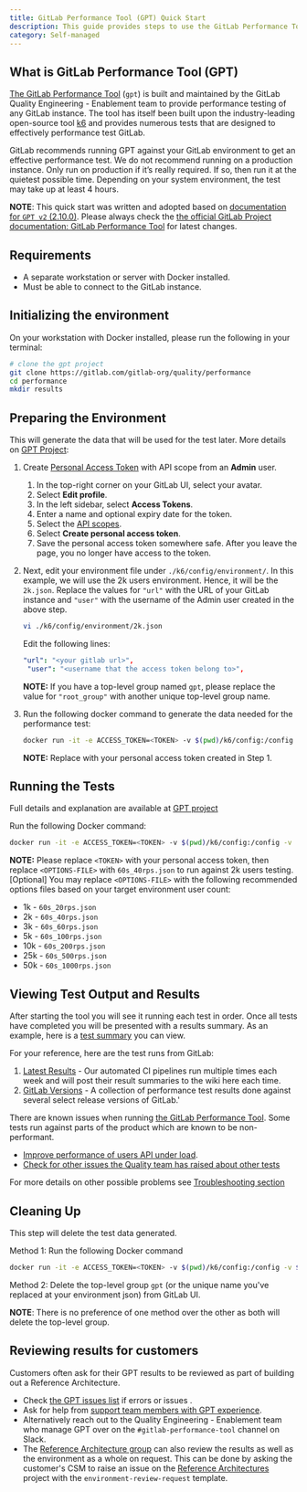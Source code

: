 ```yaml
---
title: GitLab Performance Tool (GPT) Quick Start
description: This guide provides steps to use the GitLab Performance Tool
category: Self-managed
---
```


## What is GitLab Performance Tool (GPT)

[The GitLab Performance Tool](https://gitlab.com/gitlab-org/quality/performance) (`gpt`) is built and maintained by the GitLab Quality Engineering - Enablement team to provide performance testing of any GitLab instance. The tool has itself been built upon the industry-leading open-source tool [k6](https://k6.io/) and provides numerous tests that are designed to effectively performance test GitLab.

GitLab recommends running GPT against your GitLab environment to get an effective performance test. We do not recommend running on a production instance. Only run on production if it’s really required. If so, then run it at the quietest possible time. Depending on your system environment, the test may take up at least 4 hours.

**NOTE**: This quick start was written and adopted based on [documentation for `GPT v2` (2.10.0)](https://gitlab.com/gitlab-org/quality/performance/-/blob/2.10.0/docs/README.md). Please always check the [the official GitLab Project documentation: GitLab Performance Tool](https://gitlab.com/gitlab-org/quality/performance/-/blob/main/docs/README.md) for latest changes.

## Requirements

- A separate workstation or server with Docker installed.
- Must be able to connect to the GitLab instance.

## Initializing the environment

On your workstation with Docker installed, please run the following in your terminal:

```bash
# clone the gpt project
git clone https://gitlab.com/gitlab-org/quality/performance
cd performance
mkdir results
```

## Preparing the Environment

This will generate the data that will be used for the test later. More details on [GPT Project](https://gitlab.com/gitlab-org/quality/performance/-/blob/main/docs/environment_prep.md):

1. Create [Personal Access Token](https://docs.gitlab.com/ee/user/profile/personal_access_tokens.html#creating-a-personal-access-token) with API scope from an **Admin** user.
   1. In the top-right corner on your GitLab UI, select your avatar.
   1. Select **Edit profile**.
   1. In the left sidebar, select **Access Tokens**.
   1. Enter a name and optional expiry date for the token.
   1. Select the [API scopes](https://docs.gitlab.com/ee/user/profile/personal_access_tokens.html#personal-access-token-scopes).
   1. Select **Create personal access token**.
   1. Save the personal access token somewhere safe. After you leave the page, you no longer have access to the token.

1. Next, edit your environment file under `./k6/config/environment/`. In this example, we will use the 2k users environment. Hence, it will be the `2k.json`. Replace the values for `"url"` with the URL of your GitLab instance and `"user"` with the username of the Admin user created in the above step.

   ```bash
   vi ./k6/config/environment/2k.json
   ```

   Edit the following lines:

   ```yaml
   "url": "<your gitlab url>",
    "user": "<username that the access token belong to>",
   ```

   **NOTE:** If you have a top-level group named `gpt`, please replace the value for `"root_group"` with another unique top-level group name.

1. Run the following docker command to generate the data needed for the performance test:

   ```bash
   docker run -it -e ACCESS_TOKEN=<TOKEN> -v $(pwd)/k6/config:/config -v $(pwd)/results:/results gitlab/gpt-data-generator --environment 2k.json
   ```

   **NOTE:** Replace <TOKEN> with your personal access token created in Step 1.

## Running the Tests

Full details and explanation are available at [GPT project](https://gitlab.com/gitlab-org/quality/performance/-/blob/main/docs/k6.md)

Run the following Docker command:

```bash
docker run -it -e ACCESS_TOKEN=<TOKEN> -v $(pwd)/k6/config:/config -v  $(pwd)/k6/tests:/tests -v $(pwd)/results:/results gitlab/gitlab-performance-tool --environment 2k.json --options <OPTIONS-FILE>.json
```

**NOTE:** Please replace `<TOKEN>` with your personal access token, then replace `<OPTIONS-FILE>` with `60s_40rps.json` to run against 2k users testing. [Optional] You may replace `<OPTIONS-FILE>` with the following recommended options files based on your target environment user count:

- 1k - `60s_20rps.json`
- 2k - `60s_40rps.json`
- 3k - `60s_60rps.json`
- 5k - `60s_100rps.json`
- 10k - `60s_200rps.json`
- 25k - `60s_500rps.json`
- 50k - `60s_1000rps.json`

## Viewing Test Output and Results

After starting the tool you will see it running each test in order. Once all tests have completed you will be presented with a results summary. As an example, here is a [test summary](https://gitlab.com/gitlab-org/quality/performance/-/blob/main/docs/k6.md#test-output-and-results) you can view.

For your reference, here are the test runs from GitLab:

1. [Latest Results](https://gitlab.com/gitlab-org/quality/performance/wikis/Benchmarks/Latest) - Our automated CI pipelines run multiple times each week and will post their result summaries to the wiki here each time.
1. [GitLab Versions](https://gitlab.com/gitlab-org/quality/performance/wikis/Benchmarks/GitLab-Versions) - A collection of performance test results done against several select release versions of GitLab.'

There are known issues when running [the GitLab Performance Tool](https://gitlab.com/gitlab-org/quality/performance). Some tests run against parts of the product which are known to be non-performant.

- [Improve performance of users API under load](https://gitlab.com/gitlab-org/gitlab/-/issues/346601).
- [Check for other issues the Quality team has raised about other tests](https://gitlab.com/groups/gitlab-org/-/issues?sort=created_date&state=opened&label_name[]=Quality:performance-issues)

For more details on other possible problems see [Troubleshooting section](https://gitlab.com/gitlab-org/quality/performance/-/blob/main/docs/k6.md#troubleshooting)

## Cleaning Up

This step will delete the test data generated.

Method 1: Run the following Docker command

```bash
docker run -it -e ACCESS_TOKEN=<TOKEN> -v $(pwd)/k6/config:/config -v $(pwd)/results:/results gitlab/gpt-data-generator --environment 2k.json --clean-up
```

Method 2: Delete the top-level group `gpt` (or the unique name you've replaced at your environment json) from GitLab UI.

**NOTE**: There is no preference of one method over the other as both will delete the top-level group.

## Reviewing results for customers

Customers often ask for their GPT results to be reviewed as part of building out a Reference Architecture.

- Check [the GPT issues list](https://gitlab.com/gitlab-org/quality/performance/-/issues) if errors or issues .
- Ask for help from [support team members with GPT experience](https://gitlab-com.gitlab.io/support/team/skills-by-subject.html).
- Alternatively reach out to the Quality Engineering - Enablement team who manage GPT over on the `#gitlab-performance-tool` channel on Slack.
- The [Reference Architecture group](https://about.gitlab.com/handbook/engineering/quality/quality-engineering/self-managed-excellence/#reference-architectures) can also review the results as well as the environment as a whole on request. This can be done by asking the customer's CSM to raise an issue on the [Reference Architectures](https://gitlab.com/gitlab-org/quality/reference-architectures/-/issues) project with the `environment-review-request` template.
